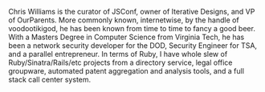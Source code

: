 Chris Williams is the curator of JSConf, owner of Iterative Designs, and VP of OurParents. More commonly known, internetwise, by the handle of voodootikigod, he has been known from time to time to fancy a good beer. With a Masters Degree in Computer Science from Virginia Tech, he has been a network security developer for the DOD, Security Engineer for TSA, and a parallel entrepreneur. In terms of Ruby, I have whole slew of Ruby/Sinatra/Rails/etc projects from a directory service, legal office groupware, automated patent aggregation and analysis tools, and a full stack call center system.
